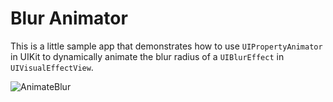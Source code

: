 # Blur Animator

This is a little sample app that demonstrates how to use `UIPropertyAnimator` in UIKit to dynamically animate the blur radius of a `UIBlurEffect` in  `UIVisualEffectView`.

![AnimateBlur](https://github.com/cdoncarroll/FakeBook/assets/5335670/2cca3272-03e6-444e-b8e6-d11ec4e43b17)
